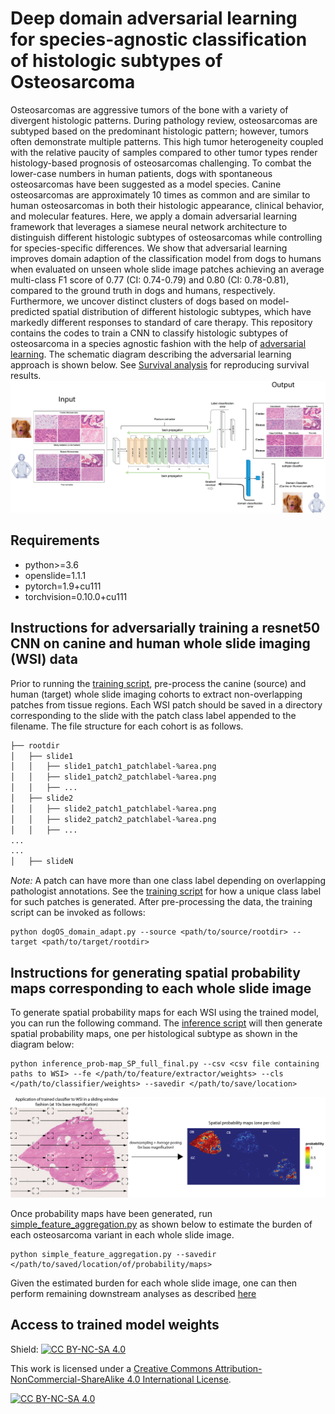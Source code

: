 # Deep domain adversarial learning for species-agnostic classification of histologic subtypes of Osteosarcoma
Osteosarcomas are aggressive tumors of the bone with a variety of divergent histologic patterns. During pathology review, osteosarcomas are subtyped based on the predominant histologic pattern; however, tumors often demonstrate multiple patterns. This high tumor heterogeneity coupled with the relative paucity of samples compared to other tumor types render histology-based prognosis of osteosarcomas challenging. To combat the lower-case numbers in human patients, dogs with spontaneous osteosarcomas have been suggested as a model species. Canine osteosarcomas are approximately 10 times as common and are similar to human osteosarcomas in both their histologic appearance, clinical behavior, and molecular features. Here, we apply a domain adversarial learning framework that leverages a siamese neural network architecture to distinguish different histologic subtypes of osteosarcomas while controlling for species-specific differences. We show that adversarial learning improves domain adaption of the classification model from dogs to humans when evaluated on unseen whole slide image patches achieving an average multi-class F1 score of 0.77 (CI: 0.74-0.79) and 0.80 (CI: 0.78-0.81), compared to the ground truth in dogs and humans, respectively. Furthermore, we uncover distinct clusters of dogs based on model-predicted spatial distribution of different histologic subtypes, which have markedly different responses to standard of care therapy. This repository contains the codes to train a CNN to classify histologic subtypes of osteosarcoma in a species agnostic fashion with the help of [adversarial learning](http://proceedings.mlr.press/v37/ganin15.html). The schematic diagram describing the adversarial learning approach is shown below. See [Survival analysis](Survival_analysis.md) for reproducing survival results. 
![](schematic_adversarial.png)

## Requirements
<ul>
  <li> python>=3.6 </li>
  <li> openslide=1.1.1 </li>
  <li> pytorch=1.9+cu111 </li>
  <li> torchvision=0.10.0+cu111 </li>
</ul>

## Instructions for adversarially training a resnet50 CNN on canine and human whole slide imaging (WSI) data
Prior to running the [training script](dogOS_domain_adapt.py), pre-process the canine (source) and human (target) whole slide imaging cohorts to extract non-overlapping patches from tissue regions. Each WSI patch should be saved in a directory corresponding to the slide with the patch class label appended to the filename. The file structure for each cohort is as follows.

```bash
├── rootdir
│   ├── slide1
│   │   ├── slide1_patch1_patchlabel-%area.png
│   │   ├── slide1_patch2_patchlabel-%area.png
│   │   ├── ...
│   ├── slide2
│   │   ├── slide2_patch1_patchlabel-%area.png
│   │   ├── slide2_patch2_patchlabel-%area.png
│   │   ├── ...
...
...
│   ├── slideN
```
*Note:* A patch can have more than one class label depending on overlapping pathologist annotations. See the [training script](dogOS_domain_adapt.py) for how a unique class label for such patches is generated. After pre-processing the data, the training script can be invoked as follows:

```
python dogOS_domain_adapt.py --source <path/to/source/rootdir> --target <path/to/target/rootdir>
```

## Instructions for generating spatial probability maps corresponding to each whole slide image
To generate spatial probability maps for each WSI using the trained model, you can run the following command. The [inference script](inference_prob-map_SP_full_final.py) will then generate spatial probability maps, one per histological subtype as shown in the diagram below:

```
python inference_prob-map_SP_full_final.py --csv <csv file containing paths to WSI> --fe </path/to/feature/extractor/weights> --cls </path/to/classifier/weights> --savedir </path/to/save/location>
```




![](spmap_gen.png)

Once probability maps have been generated, run [simple_feature_aggregation.py](simple_feature_aggregation.py) as shown below to estimate the burden of each osteosarcoma variant in each whole slide image. 
```
python simple_feature_aggregation.py --savedir </path/to/saved/location/of/probability/maps>
```

Given the estimated burden for each whole slide image, one can then perform remaining downstream analyses as described [here](Survival_analysis.md)

## Access to trained model weights


Shield: [![CC BY-NC-SA 4.0][cc-by-nc-sa-shield]][cc-by-nc-sa]

This work is licensed under a
[Creative Commons Attribution-NonCommercial-ShareAlike 4.0 International License][cc-by-nc-sa].

[![CC BY-NC-SA 4.0][cc-by-nc-sa-image]][cc-by-nc-sa]

[cc-by-nc-sa]: http://creativecommons.org/licenses/by-nc-sa/4.0/
[cc-by-nc-sa-image]: https://licensebuttons.net/l/by-nc-sa/4.0/88x31.png
[cc-by-nc-sa-shield]: https://img.shields.io/badge/License-CC%20BY--NC--SA%204.0-lightgrey.svg
